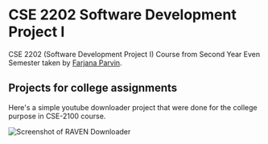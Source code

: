 # CSE 2202 Software Development Project I
CSE 2202 (Software Development Project I) Course from Second Year Even Semester taken by [Farjana Parvin](https://ruet.ac.bd/farjanaparvin).

## Projects for college assignments

Here's a simple youtube downloader project that were done for the college purpose in CSE-2100 course.

![Screenshot of RAVEN Downloader](https://user-images.githubusercontent.com/47150885/226753975-bbebf3b5-954c-4559-930b-64a08b04afc4.png)
